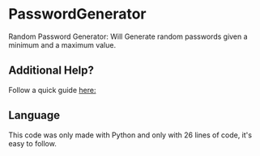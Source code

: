 # PasswordGenerator
Random Password Generator: Will Generate random passwords given a minimum and a maximum value.
## Additional Help?
Follow a quick guide [here:](https://pastebin.com/TTe2w9h4)

## Language

This code was only made with Python and only with 26 lines of code, it's easy to follow.
